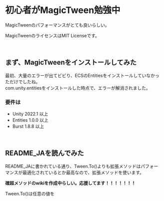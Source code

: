 # 初心者がMagicTween勉強中

MagicTweenのパフォーマンスがとても良いらしい。

MagicTweenのライセンスはMIT Licenseです。

<br>

## まず、MagicTweenをインストールしてみた

最初、大量のエラーが出てビビり、ECSのEntitiesをインストールしていなかっただけでしたね。<br>
com.unity.entitiesをインストールした時点で、エラーが解消されました。<br>

### 要件は
* Unity 2022.1 以上
* Entities 1.0.0 以上
* Burst 1.8.8 以上

<br>

## README_JAを読んでみた

README_JAに書かれている通り、Tween.To()よりも拡張メソッドはパフォーマンスが最適化されているとか最高なので、拡張メソッドを使います。

**確超メソッドのwikiを作成中らしい。応援してます！！！！！！！**

Tween.To()は任意の値を
